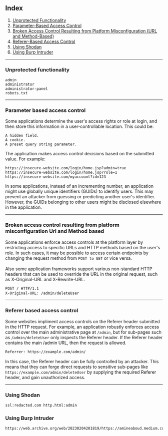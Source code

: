 ## Index

1. [Unprotected Functionality](#Unprotected-functionality)
2. [Parameter-Based Access Control](#Parameter-based-access-control)
3. [Broken Access Control Resulting from Platform Misconfiguration (URL and Method-Based)](#Broken-access-control-resulting-from-platform-misconfiguration-Url-and-Method-based)
4. [Referer-Based Access Control](#Referer-based-access-control)
5. [Using Shodan](#Using-Shodan)
6. [Using Burp Intruder](#Using-Burp-Intruder)

---

### Unprotected functionality

    admin
    administrator
    administrator-panel
    robots.txt
___
### Parameter based access control 
Some applications determine the user's access rights or role at login, and then store this information in a user-controllable location. This could be:

    A hidden field.
    A cookie.
    A preset query string parameter.

The application makes access control decisions based on the submitted value. For example:
```
https://insecure-website.com/login/home.jsp?admin=true
https://insecure-website.com/login/home.jsp?role=1
https://insecure-website.com/myaccount?id=123
```
In some applications, instead of an incrementing number, an application might use globally unique identifiers (GUIDs) to identify users. This may prevent an attacker from guessing or predicting another user's identifier.
However, the GUIDs belonging to other users might be disclosed elsewhere in the application.
___
### Broken access control resulting from platform misconfiguration Url and Method based
Some applications enforce access controls at the platform layer by restricting access to specific URLs and HTTP methods based on the user's role. In such cases, it may be possible to access certain endpoints by changing the request method from `POST to GET` or vice versa.<br>
<br>
Also some application frameworks support various non-standard HTTP headers that can be used to override the URL in the original request, such as X-Original-URL and X-Rewrite-URL.
```txt
POST / HTTP/1.1
X-Original-URL: /admin/deleteUser
```
___
### Referer based access control
Some websites impliment access controls on the Referer header submitted in the HTTP request. For example, an application robustly enforces access control over the main administrative page at `/admin`, but for sub-pages such as `/admin/deleteUser` only inspects the Referer header. If the Referer header contains the main /admin URL, then the request is allowed.
<br>
```txt
Referrer: https://example.com/admin/
```
In this case, the Referer header can be fully controlled by an attacker. This means that they can forge direct requests to sensitive sub-pages like `https://example.com/admin/deleteUser` by supplying the required Referer header, and gain unauthorized access.
___
### Using Shodan
```txt
ssl:redacted.com http.html:admin
```
### Using Burp Intruder
```txt
https://web.archive.org/web/20230204201819/https://amineaboud.medium.com/story-of-a-weird-vulnerability-i-found-on-facebook-fc0875eb5125
```
